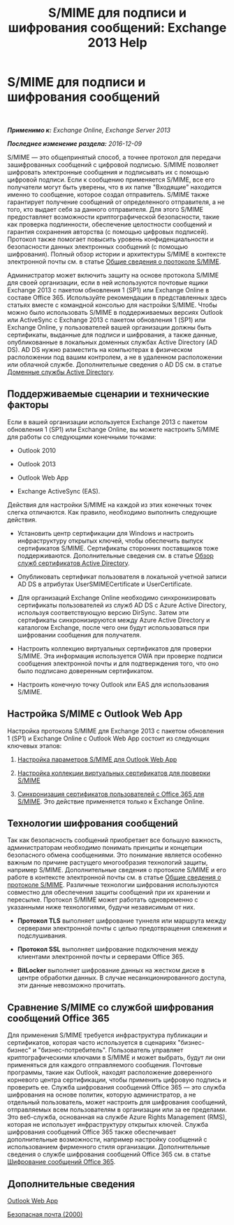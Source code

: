 ﻿---
title: 'S/MIME для подписи и шифрования сообщений: Exchange 2013 Help'
TOCTitle: S/MIME для подписи и шифрования сообщений
ms:assetid: 887c710b-0ec6-4ff0-8065-5f05f74afef3
ms:mtpsurl: https://technet.microsoft.com/ru-ru/library/Dn626158(v=EXCHG.150)
ms:contentKeyID: 61212700
ms.date: 04/30/2018
mtps_version: v=EXCHG.150
ms.translationtype: HT
---

# S/MIME для подписи и шифрования сообщений

 

_**Применимо к:** Exchange Online, Exchange Server 2013_

_**Последнее изменение раздела:** 2016-12-09_

S/MIME — это общепринятый способ, а точнее протокол для передачи зашифрованных сообщений с цифровой подписью. S/MIME позволяет шифровать электронные сообщения и подписывать их с помощью цифровой подписи. Если к сообщению применяется S/MIME, все его получатели могут быть уверены, что в их папке "Входящие" находится именно то сообщение, которое создал отправитель. S/MIME также гарантирует получение сообщений от определенного отправителя, а не того, кто выдает себя за данного отправителя. Для этого S/MIME предоставляет возможности криптографической безопасности, такие как проверка подлинности, обеспечение целостности сообщений и гарантия сохранения авторства (с помощью цифровых подписей). Протокол также помогает повысить уровень конфиденциальности и безопасности данных электронных сообщений (с помощью шифрования). Полный обзор истории и архитектуры S/MIME в контексте электронной почты см. в статье [Общие сведения о протоколе S/MIME](https://go.microsoft.com/fwlink/?linkid=393948).

Администратор может включить защиту на основе протокола S/MIME для своей организации, если в ней используются почтовые ящики Exchange 2013 с пакетом обновления 1 (SP1) или Exchange Online в составе Office 365. Используйте рекомендации в представленных здесь статьях вместе с командной консолью для настройки S/MIME. Чтобы можно было использовать S/MIME в поддерживаемых версиях Outlook или ActiveSync с Exchange 2013 с пакетом обновления 1 (SP1) или Exchange Online, у пользователей вашей организации должны быть сертификаты, выданные для подписи и шифрования, а также данные, опубликованные в локальных доменных службах Active Directory (AD DS). AD DS нужно разместить на компьютерах в физическом расположении под вашим контролем, а не в удаленном расположении или облачной службе. Дополнительные сведения о AD DS см. в статье [Доменные службы Active Directory](https://go.microsoft.com/fwlink/?linkid=394064).

## Поддерживаемые сценарии и технические факторы

Если в вашей организации используется Exchange 2013 с пакетом обновления 1 (SP1) или Exchange Online, вы можете настроить S/MIME для работы со следующими конечными точками:

  - Outlook 2010

  - Outlook 2013

  - Outlook Web App

  - Exchange ActiveSync (EAS).

Действия для настройки S/MIME на каждой из этих конечных точек слегка отличаются. Как правило, необходимо выполнить следующие действия.

  - Установить центр сертификации для Windows и настроить инфраструктуру открытых ключей, чтобы обеспечить выпуск сертификатов S/MIME. Сертификаты сторонних поставщиков тоже поддерживаются. Дополнительные сведения см. в статье [Обзор служб сертификатов Active Directory](https://technet.microsoft.com/library/hh831740.aspx).

  - Опубликовать сертификат пользователя в локальной учетной записи AD DS в атрибутах UserSMIMECertificate и UserCertificate.

  - Для организаций Exchange Online необходимо синхронизировать сертификаты пользователей из служб AD DS с Azure Active Directory, используя соответствующую версию DirSync. Затем эти сертификаты синхронизируются между Azure Active Directory и каталогом Exchange, после чего они будут использоваться при шифровании сообщения для получателя.

  - Настроить коллекцию виртуальных сертификатов для проверки S/MIME. Эта информация используется OWA при проверке подписи сообщения электронной почты и для подтверждения того, что оно было подписано доверенным сертификатом.

  - Настроить конечную точку Outlook или EAS для использования S/MIME.

## Настройка S/MIME с Outlook Web App

Настройка протокола S/MIME для Exchange 2013 с пакетом обновления 1 (SP1) и Exchange Online с Outlook Web App состоит из следующих ключевых этапов:

1.  [Настройка параметров S/MIME для Outlook Web App](configure-s-mime-settings-for-outlook-web-app-exchange-2013-help.md)

2.  [Настройка коллекции виртуальных сертификатов для проверки S/MIME](set-up-virtual-certificate-collection-to-validate-s-mime-exchange-2013-help.md)

3.  [Синхронизация сертификатов пользователей с Office 365 для S/MIME](https://technet.microsoft.com/ru-ru/library/dn626159\(v=exchg.150\)). Это действие применяется только к Exchange Online.

## Технологии шифрования сообщений

Так как безопасность сообщений приобретает все большую важность, администраторам необходимо понимать принципы и концепции безопасного обмена сообщениями. Это понимание является особенно важным по причине растущего многообразия технологий защиты, например S/MIME. Дополнительные сведения о протоколе S/MIME и его работе в контексте электронной почты см. в статье [Общие сведения о протоколе S/MIME](https://go.microsoft.com/fwlink/?linkid=393948). Различные технологии шифрования используются совместно для обеспечения защиты сообщений при их хранении и пересылке. Протокол S/MIME может работать одновременно с указанными ниже технологиями, будучи независимым от них.

  -  
    **Протокол TLS** выполняет шифрование туннеля или маршрута между серверами электронной почты с целью предотвращения слежения и подслушивания.

  -  
    **Протокол SSL** выполняет шифрование подключения между клиентами электронной почты и серверами Office 365.

  -  
    **BitLocker** выполняет шифрование данных на жестком диске в центре обработки данных. В случае несанкционированного доступа, эти данные невозможно прочитать.

## Сравнение S/MIME со службой шифрования сообщений Office 365

Для применения S/MIME требуется инфраструктура публикации и сертификатов, которая часто используется в сценариях "бизнес-бизнес" и "бизнес-потребитель". Пользователь управляет криптографическими ключами в S/MIME и может выбрать, будут ли они применяться для каждого отправляемого сообщения. Почтовые программы, такие как Outlook, находят расположение доверенного корневого центра сертификации, чтобы применить цифровую подпись и проверить ее. Служба шифрования сообщений Office 365 — это служба шифрования на основе политик, которую администратор, а не отдельный пользователь, может настроить для шифрования сообщений, отправляемых всем пользователям в организации или за ее пределами. Это веб-служба, основанная на службе Azure Rights Management (RMS), которая не использует инфраструктуру открытых ключей. Служба шифрования сообщений Office 365 также обеспечивает дополнительные возможности, например настройку сообщений с использованием фирменного стиля организации. Дополнительные сведения о службе шифрования сообщений Office 365 см. в статье [Шифрование сообщений Office 365](https://go.microsoft.com/fwlink/?linkid=392525).

## Дополнительные сведения

[Outlook Web App](outlook-web-app-exchange-2013-help.md)

[Безопасная почта (2000)](https://technet.microsoft.com/ru-ru/library/cc962043.aspx)

